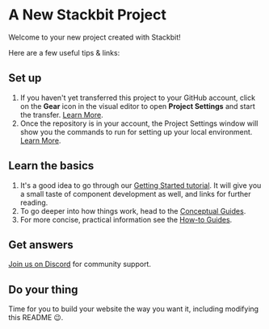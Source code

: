 # A New Stackbit Project

Welcome to your new project created with Stackbit!

Here are a few useful tips & links:

## Set up

1. If you haven't yet transferred this project to your GitHub account, click on the **Gear** icon in the visual editor to open **Project Settings** and start the transfer. [Learn More](https://docs.stackbit.com/how-to-guides/transfer-repo/).
1. Once the repository is in your account, the Project Settings window will show you the commands to run for setting up your local environment. [Learn More](https://docs.stackbit.com/how-to-guides/local-development/).

## Learn the basics

1. It's a good idea to go through our [Getting Started tutorial](https://docs.stackbit.com/getting-started/). It will give you a small taste of component development as well, and links for further reading.
1. To go deeper into how things work, head to the [Conceptual Guides](https://docs.stackbit.com/conceptual-guides/).
1. For more concise, practical information see the [How-to Guides](https://docs.stackbit.com/how-to-guides/).

## Get answers

[Join us on Discord](https://discord.gg/HUNhjVkznH) for community support.

## Do your thing

Time for you to build your website the way you want it, including modifying this README 😉.
